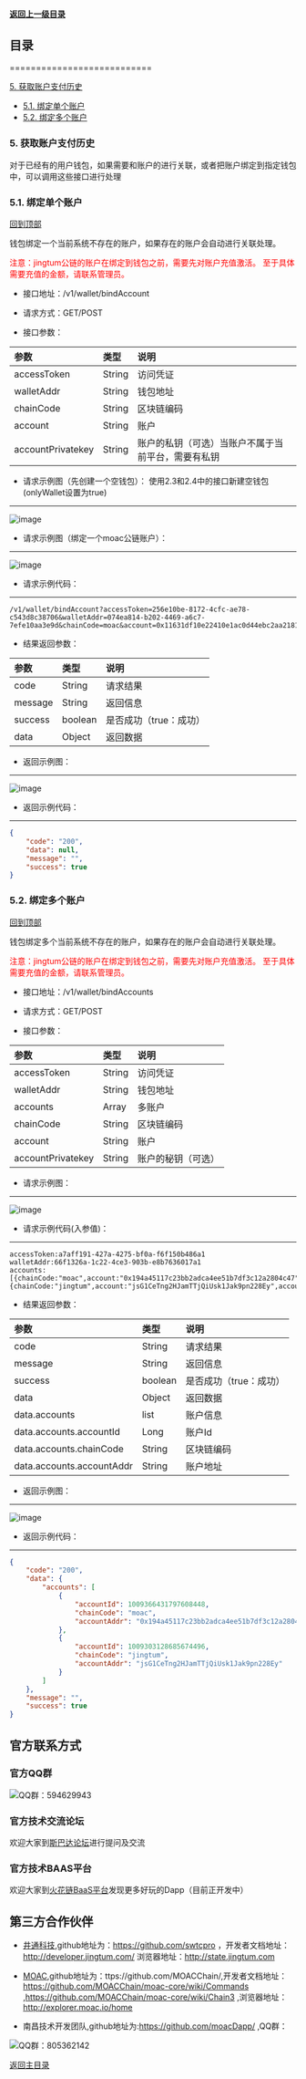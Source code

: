 #### <a href="./index.md#top">返回上一级目录</a>      

## 目录
===========================  

<a href="./chapter05.md#5. 用户钱包账户关联接口">5. 获取账户支付历史</a>  <br>
* <a href="./chapter05.md#5.1. 绑定单个账户">5.1. 绑定单个账户</a>  <br> 
* <a href="./chapter05.md#5.2. 绑定多个账户">5.2. 绑定多个账户</a>  <br> 

### <a name="5. 用户钱包账户关联接口">5. 获取账户支付历史</a>  
对于已经有的用户钱包，如果需要和账户的进行关联，或者把账户绑定到指定钱包中，可以调用这些接口进行处理


### <a name="5.1. 绑定单个账户">5.1. 绑定单个账户</a> 
[回到顶部](#目录)

钱包绑定一个当前系统不存在的账户，如果存在的账户会自动进行关联处理。

<font color=red>
注意：jingtum公链的账户在绑定到钱包之前，需要先对账户充值激活。 至于具体需要充值的金额，请联系管理员。</font>

- 接口地址：/v1/wallet/bindAccount  

- 请求方式：GET/POST  

- 接口参数： 
 
| 参数         | 类型       | 说明   |
| :------------- |:-------------| :-----|
|accessToken|String|访问凭证|
|walletAddr|String|钱包地址|
|chainCode|String|区块链编码|
|account|String|账户|
|accountPrivatekey|String|账户的私钥（可选）当账户不属于当前平台，需要有私钥|
- 请求示例图（先创建一个空钱包）：  使用2.3和2.4中的接口新建空钱包(onlyWallet设置为true)
---
![image](./pics/app_emptyWallet.jpg?raw=true)

- 请求示例图（绑定一个moac公链账户）：  
---
![image](./pics/wallet_bindAccount.jpg?raw=true)

- 请求示例代码：
---
```
/v1/wallet/bindAccount?accessToken=256e10be-8172-4cfc-ae78-c543d8c38706&walletAddr=074ea814-b202-4469-a6c7-7efe10aa3e9d&chainCode=moac&account=0x11631df10e22410e1ac0d44ebc2aa21811ed645a&accountPrivatekey=a1da976cf6106c52365d463096d144a8ac8567323719e4a512143751579756a1
```

- 结果返回参数：

| 参数         | 类型       | 说明   |
| :------------- |:-------------| :-----|
|code|String|请求结果|
|message|String|返回信息|
|success|boolean|是否成功（true：成功）|
|data|Object|返回数据|  
- 返回示例图：
---
![image](./pics/wallet_bindAccount_result.jpg?raw=true)

- 返回示例代码： 
---
``` json
{
    "code": "200",
    "data": null,
    "message": "",
    "success": true
}
```
### <a name="5.2. 绑定多个账户">5.2. 绑定多个账户</a>  
[回到顶部](#目录)

钱包绑定多个当前系统不存在的账户，如果存在的账户会自动进行关联处理。  

<font color=red>
注意：jingtum公链的账户在绑定到钱包之前，需要先对账户充值激活。 至于具体需要充值的金额，请联系管理员。</font>

- 接口地址：/v1/wallet/bindAccounts  

- 请求方式：GET/POST  

- 接口参数：  

| 参数         | 类型       | 说明   |
| :------------- |:-------------| :-----|
|accessToken|String|访问凭证|
|walletAddr|String|钱包地址|
|accounts|Array|多账户|
|chainCode|String|区块链编码|
|account|String|账户|
|accountPrivatekey|String|账户的秘钥（可选）|
- 请求示例图：
---
![image](./pics/wallet_bindAccounts.jpg?raw=true)

- 请求示例代码(入参值)：
---
```
accessToken:a7aff191-427a-4275-bf0a-f6f150b486a1
walletAddr:66f1326a-1c22-4ce3-903b-e8b7636017a1
accounts:[{chainCode:"moac",account:"0x194a45117c23bb2adca4ee51b7df3c12a2804c47",accountPrivatekey:"97dadf6c897cf042d7e2f279fac87635ef3e0c378b4f1bbf48acb23cd00c7e5b"},{chainCode:"jingtum",account:"jsG1CeTng2HJamTTjQiUsk1Jak9pn228Ey",accountPrivatekey:""}]
```

- 结果返回参数：

| 参数         | 类型       | 说明   |
| :------------- |:-------------| :-----|
|code|String|请求结果|
|message|String|返回信息|
|success|boolean|是否成功（true：成功）|
|data|Object|返回数据|  
|data.accounts|list|账户信息|  
|data.accounts.accountId|Long|账户Id|  
|data.accounts.chainCode|String|区块链编码|  
|data.accounts.accountAddr|String|账户地址|

- 返回示例图：
---
![image](./pics/wallet_bindAccounts_result.jpg?raw=true)


- 返回示例代码：
---
```json
{
    "code": "200",
    "data": {
        "accounts": [
            {
                "accountId": 1009366431797608448,
                "chainCode": "moac",
                "accountAddr": "0x194a45117c23bb2adca4ee51b7df3c12a2804c47"
            },
            {
                "accountId": 1009303128685674496,
                "chainCode": "jingtum",
                "accountAddr": "jsG1CeTng2HJamTTjQiUsk1Jak9pn228Ey"
            }
        ]
    },
    "message": "",
    "success": true
}
```



## 官方联系方式

### 官方QQ群

![QQ群：594629943](../sp.png)

### 官方技术交流论坛
  欢迎大家到<a href="http://sparkda.com/">斯巴达论坛</a>进行提问及交流 

### 官方技术BAAS平台
  欢迎大家到<a href="http://baas.sparkchain.cn/">火花链BaaS平台</a>发现更多好玩的Dapp（目前正开发中）


## 第三方合作伙伴

 - <a href="https://www.jingtum.com/">井通科技</a>,github地址为：https://github.com/swtcpro ，开发者文档地址：http://developer.jingtum.com/  浏览器地址：http://state.jingtum.com

 - <a href="http://www.moac.io/">MOAC</a>,github地址为：ttps://github.com/MOACChain/,开发者文档地址：https://github.com/MOACChain/moac-core/wiki/Commands ,https://github.com/MOACChain/moac-core/wiki/Chain3 ,浏览器地址：http://explorer.moac.io/home

 - 南昌技术开发团队,github地址为:https://github.com/moacDapp/ ,QQ群：

 ![QQ群：805362142](../nc.png)

<a href="./index.md#top">返回主目录</a>  <br>

